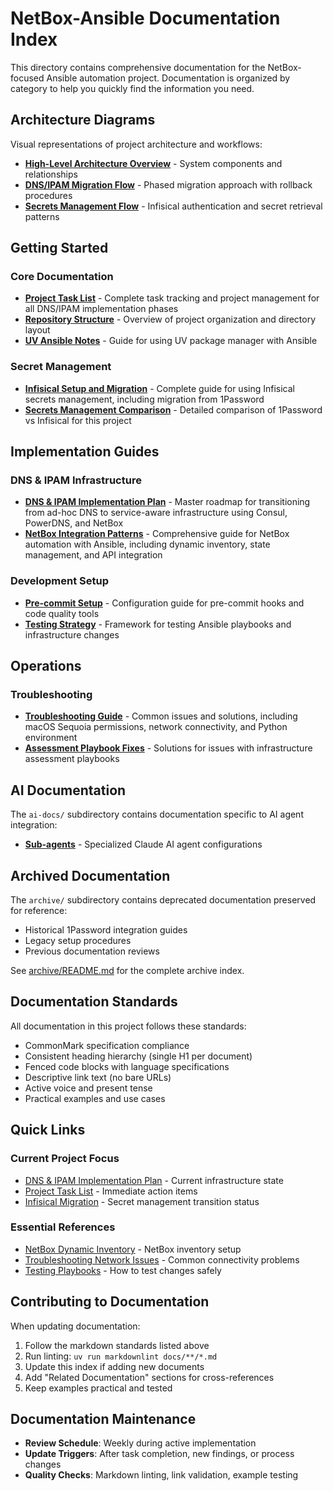 # NetBox-Ansible Documentation Index

This directory contains comprehensive documentation for the NetBox-focused Ansible automation project. Documentation is organized by category to help you quickly find the information you need.

## Architecture Diagrams

Visual representations of project architecture and workflows:

- [**High-Level Architecture Overview**](diagrams/architecture-overview.md) - System components and relationships
- [**DNS/IPAM Migration Flow**](diagrams/dns-ipam-migration-flow.md) - Phased migration approach with rollback procedures
- [**Secrets Management Flow**](diagrams/secrets-management-flow.md) - Infisical authentication and secret retrieval patterns

## Getting Started

### Core Documentation

- [**Project Task List**](project-task-list.md) - Complete task tracking and project management for all DNS/IPAM implementation phases
- [**Repository Structure**](repository-structure.md) - Overview of project organization and directory layout
- [**UV Ansible Notes**](uv-ansible-notes.md) - Guide for using UV package manager with Ansible

### Secret Management

- [**Infisical Setup and Migration**](infisical-setup-and-migration.md) - Complete guide for using Infisical secrets management, including migration from 1Password
- [**Secrets Management Comparison**](secrets-management-comparison.md) - Detailed comparison of 1Password vs Infisical for this project

## Implementation Guides

### DNS & IPAM Infrastructure

- [**DNS & IPAM Implementation Plan**](dns-ipam-implementation-plan.md) - Master roadmap for transitioning from ad-hoc DNS to service-aware infrastructure using Consul, PowerDNS, and NetBox
- [**NetBox Integration Patterns**](netbox.md) - Comprehensive guide for NetBox automation with Ansible, including dynamic inventory, state management, and API integration

### Development Setup

- [**Pre-commit Setup**](pre-commit-setup.md) - Configuration guide for pre-commit hooks and code quality tools
- [**Testing Strategy**](testing-strategy.md) - Framework for testing Ansible playbooks and infrastructure changes

## Operations

### Troubleshooting

- [**Troubleshooting Guide**](troubleshooting.md) - Common issues and solutions, including macOS Sequoia permissions, network connectivity, and Python environment
- [**Assessment Playbook Fixes**](assessment-playbook-fixes.md) - Solutions for issues with infrastructure assessment playbooks

## AI Documentation

The `ai-docs/` subdirectory contains documentation specific to AI agent integration:

- [**Sub-agents**](ai-docs/sub-agents.md) - Specialized Claude AI agent configurations

## Archived Documentation

The `archive/` subdirectory contains deprecated documentation preserved for reference:

- Historical 1Password integration guides
- Legacy setup procedures
- Previous documentation reviews

See [archive/README.md](archive/README.md) for the complete archive index.

## Documentation Standards

All documentation in this project follows these standards:

- CommonMark specification compliance
- Consistent heading hierarchy (single H1 per document)
- Fenced code blocks with language specifications
- Descriptive link text (no bare URLs)
- Active voice and present tense
- Practical examples and use cases

## Quick Links

### Current Project Focus

- [DNS & IPAM Implementation Plan](dns-ipam-implementation-plan.md#current-state) - Current infrastructure state
- [Project Task List](project-task-list.md#high-priority---immediate-action-required) - Immediate action items
- [Infisical Migration](infisical-setup-and-migration.md#current-state) - Secret management transition status

### Essential References

- [NetBox Dynamic Inventory](netbox.md#dynamic-inventory-configuration) - NetBox inventory setup
- [Troubleshooting Network Issues](troubleshooting.md#network-connectivity) - Common connectivity problems
- [Testing Playbooks](testing-strategy.md) - How to test changes safely

## Contributing to Documentation

When updating documentation:

1. Follow the markdown standards listed above
2. Run linting: `uv run markdownlint docs/**/*.md`
3. Update this index if adding new documents
4. Add "Related Documentation" sections for cross-references
5. Keep examples practical and tested

## Documentation Maintenance

- **Review Schedule**: Weekly during active implementation
- **Update Triggers**: After task completion, new findings, or process changes
- **Quality Checks**: Markdown linting, link validation, example testing
